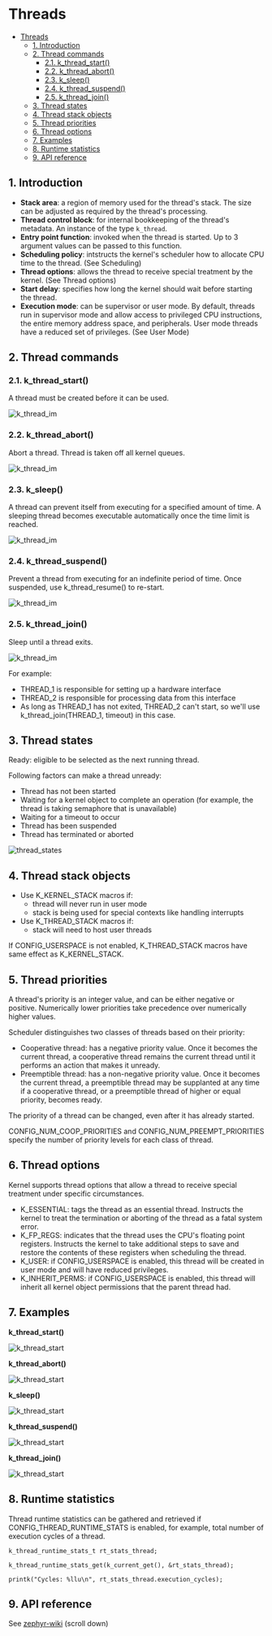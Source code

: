 # Threads
- [Threads](#threads)
  - [1. Introduction](#1-introduction)
  - [2. Thread commands](#2-thread-commands)
    - [2.1. k_thread_start()](#21-k_thread_start)
    - [2.2. k_thread_abort()](#22-k_thread_abort)
    - [2.3. k_sleep()](#23-k_sleep)
    - [2.4. k_thread_suspend()](#24-k_thread_suspend)
    - [2.5. k_thread_join()](#25-k_thread_join)
  - [3. Thread states](#3-thread-states)
  - [4. Thread stack objects](#4-thread-stack-objects)
  - [5. Thread priorities](#5-thread-priorities)
  - [6. Thread options](#6-thread-options)
  - [7. Examples](#7-examples)
  - [8. Runtime statistics](#8-runtime-statistics)
  - [9. API reference](#9-api-reference)

## 1. Introduction

- **Stack area**: a region of memory used for the thread's stack. The size can be adjusted as required by the thread's processing.
- **Thread control block**: for internal bookkeeping of the thread's metadata. An instance of the type `k_thread`.
- **Entry point function**: invoked when the thread is started. Up to 3 argument values can be passed to this function. 
- **Scheduling policy**: intstructs the kernel's scheduler how to allocate CPU time to the thread. (See Scheduling)
- **Thread options**: allows the thread to receive special treatment by the kernel. (See Thread options)
- **Start delay**: specifies how long the kernel should wait before starting the thread.
- **Execution mode**: can be supervisor or user mode. By default, threads run in supervisor mode and allow access to privileged CPU instructions, the entire memory address space, and peripherals. User mode threads have a reduced set of privileges. (See User Mode)

## 2. Thread commands

### 2.1. k_thread_start()

A thread must be created before it can be used.

![k_thread_im](svg-images/k_thread_start.png)

### 2.2. k_thread_abort()
Abort a thread. Thread is taken off all kernel queues.

![k_thread_im](svg-images/k_thread_abort.png)

### 2.3. k_sleep()
A thread can prevent itself from executing for a specified amount of time. A sleeping thread becomes executable automatically once the time limit is reached.

![k_thread_im](svg-images/k_thread_sleep.png)

### 2.4. k_thread_suspend()
Prevent a thread from executing for an indefinite period of time. Once suspended, use k_thread_resume() to re-start.

![k_thread_im](svg-images/k_thread_suspend.png)

### 2.5. k_thread_join()
Sleep until a thread exits. 

![k_thread_im](svg-images/k_thread_join.png)


For example:
- THREAD_1 is responsible for setting up a hardware interface
- THREAD_2 is responsible for processing data from this interface
- As long as THREAD_1 has not exited, THREAD_2 can't start, so we'll use k_thread_join(THREAD_1, timeout) in this case.

## 3. Thread states
Ready: eligible to be selected as the next running thread.

Following factors can make a thread unready:
- Thread has not been started
- Waiting for a kernel object to complete an operation (for example, the thread is taking semaphore that is unavailable)
- Waiting for a timeout to occur
- Thread has been suspended
- Thread has terminated or aborted

![thread_states](images/thread_states_png.png)

## 4. Thread stack objects
- Use K_KERNEL_STACK macros if:
  - thread will never run in user mode
  - stack is being used for special contexts like handling interrupts
- Use K_THREAD_STACK macros if:
  - stack will need to host user threads

If CONFIG_USERSPACE is not enabled, K_THREAD_STACK macros have same effect as K_KERNEL_STACK.

## 5. Thread priorities
A thread's priority is an integer value, and can be either negative or positive. Numerically lower priorities take precedence over numerically higher values. 

Scheduler distinguishes two classes of threads based on their priority:
- Cooperative thread: has a negative priority value. Once it becomes the current thread, a cooperative thread remains the current thread until it performs an action that makes it unready.
- Preemptible thread: has a non-negative priority value. Once it becomes the current thread, a preemptible thread may be supplanted at any time if a cooperative thread, or a preemptible thread of higher or equal priority, becomes ready.

The priority of a thread can be changed, even after it has already started.

CONFIG_NUM_COOP_PRIORITIES and CONFIG_NUM_PREEMPT_PRIORITIES specify the number of priority levels for each class of thread.

## 6. Thread options
Kernel supports thread options that allow a thread to receive special treatment under specific circumstances.

- K_ESSENTIAL: tags the thread as an essential thread. Instructs the kernel to treat the termination or aborting of the thread as a fatal system error.
- K_FP_REGS: indicates that the thread uses the CPU's floating point registers. Instructs the kernel to take additional steps to save and restore the contents of these registers when scheduling the thread. 
- K_USER: if CONFIG_USERSPACE is enabled, this thread will be created in user mode and will have reduced privileges.
- K_INHERIT_PERMS: if CONFIG_USERSPACE is enabled, this thread will inherit all kernel object permissions that the parent thread had.

## 7. Examples
**k_thread_start()**

![k_thread_start](images/k_thread_start.png)

**k_thread_abort()**

![k_thread_start](images/k_thread_abort.png)

**k_sleep()**

![k_thread_start](images/k_thread_sleep.png)

**k_thread_suspend()**

![k_thread_start](images/k_thread_suspend.png)

**k_thread_join()**

![k_thread_start](images/k_thread_join.png)



## 8. Runtime statistics
Thread runtime statistics can be gathered and retrieved if CONFIG_THREAD_RUNTIME_STATS is enabled, for example, total number of execution cycles of a thread.

```
k_thread_runtime_stats_t rt_stats_thread;

k_thread_runtime_stats_get(k_current_get(), &rt_stats_thread);

printk("Cycles: %llu\n", rt_stats_thread.execution_cycles);
```

## 9. API reference
See [zephyr-wiki](https://docs.zephyrproject.org/latest/reference/kernel/threads/index.html#api-reference) (scroll down)
